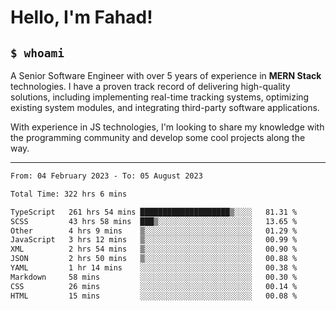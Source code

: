 <h1>Hello, I'm Fahad!</h1>

<h2><code>$ whoami</code></h2>

A Senior Software Engineer with over 5 years of experience in **MERN Stack** technologies. I have a proven track record of delivering high-quality solutions, including implementing real-time tracking systems, optimizing existing system modules, and integrating third-party software applications.

With experience in JS technologies, I'm looking to share my knowledge with the programming community and develop some cool projects along the way.

---

<!--START_SECTION:waka-->

```txt
From: 04 February 2023 - To: 05 August 2023

Total Time: 322 hrs 6 mins

TypeScript   261 hrs 54 mins ████████████████████▒░░░░   81.31 %
SCSS         43 hrs 58 mins  ███▒░░░░░░░░░░░░░░░░░░░░░   13.65 %
Other        4 hrs 9 mins    ▒░░░░░░░░░░░░░░░░░░░░░░░░   01.29 %
JavaScript   3 hrs 12 mins   ▒░░░░░░░░░░░░░░░░░░░░░░░░   00.99 %
XML          2 hrs 54 mins   ▒░░░░░░░░░░░░░░░░░░░░░░░░   00.90 %
JSON         2 hrs 50 mins   ▒░░░░░░░░░░░░░░░░░░░░░░░░   00.88 %
YAML         1 hr 14 mins    ░░░░░░░░░░░░░░░░░░░░░░░░░   00.38 %
Markdown     58 mins         ░░░░░░░░░░░░░░░░░░░░░░░░░   00.30 %
CSS          26 mins         ░░░░░░░░░░░░░░░░░░░░░░░░░   00.14 %
HTML         15 mins         ░░░░░░░░░░░░░░░░░░░░░░░░░   00.08 %
```

<!--END_SECTION:waka-->

<!--
**heyFahad/heyFahad** is a ✨ _special_ ✨ repository because its `README.md` (this file) appears on your GitHub profile.

Here are some ideas to get you started:

- 🔭 I’m currently working on ...
- 🌱 I’m currently learning ...
- 👯 I’m looking to collaborate on ...
- 🤔 I’m looking for help with ...
- 💬 Ask me about ...
- 📫 How to reach me: ...
- 😄 Pronouns: ...
- ⚡ Fun fact: ...
-->
